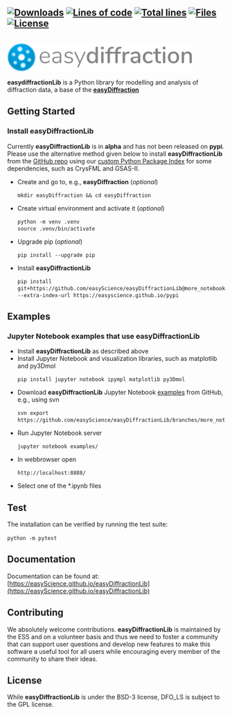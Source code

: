 ## [![Downloads][70]][71] [![Lines of code][81]](<>) [![Total lines][80]](<>) [![Files][82]](<>) [![License][50]][51]


<img height="80"><img src="https://raw.githubusercontent.com/easyScience/easyDiffractionApp/master/resources/images/ed_logo.svg" height="65">

**easydiffractionLib** is a Python library for modelling and analysis of diffraction data, a base of the [**easyDiffraction**](https://easydiffraction.org)


## Getting Started

### Install easyDiffractionLib

Currently **easyDiffractionLib** is in **alpha** and has not been released on **pypi**. Please use the alternative method given below to install **easyDiffractionLib** from the [GitHub repo](https://github.com/easyScience/easyDiffractionLib) using our [custom Python Package Index](https://easyscience.github.io/pypi) for some dependencies, such as CrysFML and GSAS-II.

* Create and go to, e.g., **easyDiffraction** (*optional*) 
  ```
  mkdir easyDiffraction && cd easyDiffraction
  ```
* Create virtual environment and activate it (*optional*)
  ```
  python -m venv .venv
  source .venv/bin/activate
  ```
* Upgrade pip (*optional*)
  ```
  pip install --upgrade pip
  ```
* Install **easyDiffractionLib**
  ```
  pip install git+https://github.com/easyScience/easyDiffractionLib@more_notebooks --extra-index-url https://easyscience.github.io/pypi
  ```


## Examples

### Jupyter Notebook examples that use easyDiffractionLib

* Install **easyDiffractionLib** as described above
* Install Jupyter Notebook and visualization libraries, such as matplotlib and py3Dmol
  ```
  pip install jupyter notebook ipympl matplotlib py3Dmol
  ```
* Download **easyDiffractionLib** Jupyter Notebook [examples](https://github.com/easyScience/easyDiffractionLib/tree/more_notebooks/examples) from GitHub, e.g., using svn
  ```
  svn export https://github.com/easyScience/easyDiffractionLib/branches/more_notebooks/examples
  ```
* Run Jupyter Notebook server
  ```
  jupyter notebook examples/
  ```
* In webbrowser open
  ```
  http://localhost:8888/
  ```
* Select one of the *.ipynb files

## Test

The installation can be verified by running the test suite:

```python -m pytest```

## Documentation

Documentation can be found at: [https://easyScience.github.io/easyDiffractionLib](https://easyScience.github.io/easyDiffractionLib)

## Contributing
We absolutely welcome contributions. **easyDiffractionLib** is maintained by the ESS and on a volunteer basis and thus we need to foster a community that can support user questions and develop new features to make this software a useful tool for all users while encouraging every member of the community to share their ideas.

## License
While **easyDiffractionLib** is under the BSD-3 license, DFO_LS is subject to the GPL license.

<!---CI Build Status--->

[20]: https://github.com/easyScience/easyDiffractionLib/workflows/CI%20using%20pip/badge.svg

[21]: https://github.com/easyScience/easyDiffractionLib/actions


<!---Release--->

[32]: https://img.shields.io/pypi/v/easyScienceCore.svg

[33]: https://pypi.org/project/easyScienceCore


<!---License--->

[50]: https://img.shields.io/github/license/easyScience/easyDiffractionLib.svg

[51]: https://github.com/easyScience/easyDiffractionLib/blob/master/LICENSE.md


<!---Downloads--->

[70]: https://img.shields.io/pypi/dm/easyScienceCore.svg

[71]: https://pypi.org/project/easyScienceCore

<!---Code statistics--->

[80]: https://tokei.rs/b1/github/easyScience/easyDiffractionLib

[81]: https://tokei.rs/b1/github/easyScience/easyDiffractionLib?category=code

[82]: https://tokei.rs/b1/github/easyScience/easyDiffractionLib?category=files

[83]: https://www.codefactor.io/repository/github/easyscience/easyDiffractionLib/badge

[84]: https://www.codefactor.io/repository/github/easyscience/easyDiffractionLib
